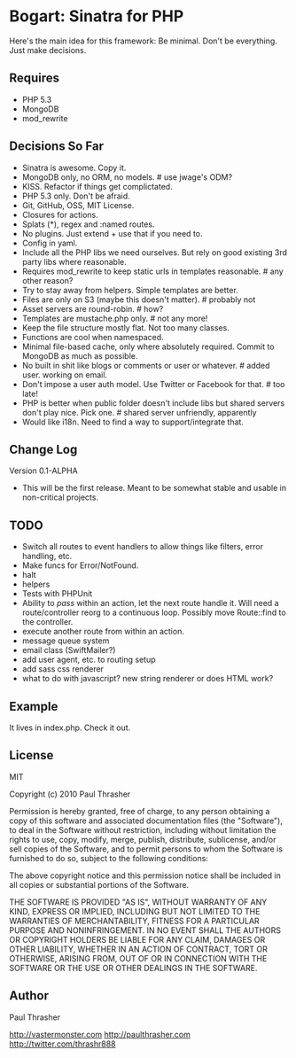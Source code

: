 
Bogart: Sinatra for PHP
=======================

Here's the main idea for this framework:
Be minimal. Don't be everything. Just make decisions.

Requires
--------

- PHP 5.3
- MongoDB
- mod_rewrite

Decisions So Far
----------------

- Sinatra is awesome. Copy it.
- MongoDB only, no ORM, no models. # use jwage's ODM?
- KISS. Refactor if things get complictated.
- PHP 5.3 only. Don't be afraid.
- Git, GitHub, OSS, MIT License.
- Closures for actions.
- Splats (*), regex and :named routes.
- No plugins. Just extend + use that if you need to.
- Config in yaml.
- Include all the PHP libs we need ourselves. But rely on good existing 3rd party libs where reasonable.
- Requires mod_rewrite to keep static urls in templates reasonable. # any other reason?
- Try to stay away from helpers. Simple templates are better.
- Files are only on S3 (maybe this doesn't matter). # probably not
- Asset servers are round-robin. # how?
- Templates are mustache.php only. # not any more!
- Keep the file structure mostly flat. Not too many classes.
- Functions are cool when namespaced.
- Minimal file-based cache, only where absolutely required. Commit to MongoDB as much as possible.
- No built in shit like blogs or comments or user or whatever. # added user. working on email.
- Don't impose a user auth model. Use Twitter or Facebook for that. # too late!
- PHP is better when public folder doesn't include libs but shared servers don't play nice. Pick one. # shared server unfriendly, apparently
- Would like i18n. Need to find a way to support/integrate that.

Change Log
----------

Version 0.1-ALPHA
- This will be the first release. Meant to be somewhat stable and usable in non-critical projects.

TODO
----

- Switch all routes to event handlers to allow things like filters, error handling, etc.
- Make funcs for Error/NotFound.
- halt
- helpers
- Tests with PHPUnit
- Ability to *pass* within an action, let the next route handle it. Will need a route/controller reorg to a continuous loop. Possibly move Route::find to the controller.
- execute another route from within an action.
- message queue system
- email class (SwiftMailer?)
- add user agent, etc. to routing setup
- add sass css renderer
- what to do with javascript? new string renderer or does HTML work?

Example
-------

It lives in index.php. Check it out.

License
-------

MIT

Copyright (c) 2010 Paul Thrasher

Permission is hereby granted, free of charge, to any person
obtaining a copy of this software and associated documentation
files (the "Software"), to deal in the Software without
restriction, including without limitation the rights to use,
copy, modify, merge, publish, distribute, sublicense, and/or sell
copies of the Software, and to permit persons to whom the
Software is furnished to do so, subject to the following
conditions:

The above copyright notice and this permission notice shall be
included in all copies or substantial portions of the Software.

THE SOFTWARE IS PROVIDED "AS IS", WITHOUT WARRANTY OF ANY KIND,
EXPRESS OR IMPLIED, INCLUDING BUT NOT LIMITED TO THE WARRANTIES
OF MERCHANTABILITY, FITNESS FOR A PARTICULAR PURPOSE AND
NONINFRINGEMENT. IN NO EVENT SHALL THE AUTHORS OR COPYRIGHT
HOLDERS BE LIABLE FOR ANY CLAIM, DAMAGES OR OTHER LIABILITY,
WHETHER IN AN ACTION OF CONTRACT, TORT OR OTHERWISE, ARISING
FROM, OUT OF OR IN CONNECTION WITH THE SOFTWARE OR THE USE OR
OTHER DEALINGS IN THE SOFTWARE.

Author
------

Paul Thrasher

http://vastermonster.com
http://paulthrasher.com
http://twitter.com/thrashr888
